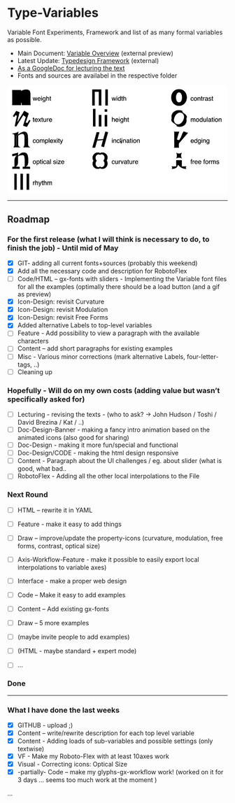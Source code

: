 # Type-Variables
Variable Font Experiments, Framework and list of as many formal variables as possible.
- Main Document: [Variable Overview](http://vongebhardi.de/clients/google/typevariables/) (external preview)
- Latest Update: [Typedesign Framework](http://vongebhardi.de/clients/google/typevariables/typedesign-framework.html) (external)
- [As a GoogleDoc for lecturing the text](https://docs.google.com/document/d/18m8dFZD638eCFxf4CTe1V-S0k2JuUR-Y3yxVfTv_AAc/edit)
- Fonts and sources are availabel in the respective folder

![top level type variables](variable-overview/media/type-variables.gif)

-------

## Roadmap

### For the first release (what I will think is necessary to do, to finish the job) - Until mid of May
- [x] GIT- adding all current fonts+sources (probably this weekend) 
- [x] Add all the necessary code and description for RobotoFlex
- [ ] Code/HTML – gx-fonts with sliders - Implementing the Variable font files for all the examples (optimally there should be a load button (and a gif as preview)
- [x] Icon-Design: revisit Curvature
- [x] Icon-Design: revisit Modulation
- [x] Icon-Design: revisit Free Forms
- [x] Added alternative Labels to top-level variables
- [ ] Feature - Add possibility to view a paragraph with the available characters
- [ ] Content – add short paragraphs for existing examples 
- [ ] Misc - Various minor corrections (mark alternative Labels, four-letter-tags, ..)
- [ ] Cleaning up

### Hopefully - Will do on my own costs (adding value but wasn’t specifically asked for)
- [ ] Lecturing - revising the texts - (who to ask? -> John Hudson / Toshi / David Brezina / Kat / ..) 
- [ ] Doc-Design-Banner - making a fancy intro animation based on the animated icons (also good for sharing)
- [ ] Doc-Design - making it more fun/special and functional
- [ ] Doc-Design/CODE - making the html design responsive
- [ ] Content - Paragraph about the UI challenges / eg. about slider (what is good, what bad..
- [ ] RobotoFlex - Adding all the other local interpolations to the File

### Next Round 
- [ ] HTML – rewrite it in YAML
- [ ] Feature - make it easy to add things
- [ ] Draw – improve/update the property-icons (curvature, modulation, free forms, contrast, optical size)
- [ ] Axis-Workflow-Feature - make it possible to easily export local interpolations to variable axes)
- [ ] Interface - make a proper web design
- [ ] Code – Make it easy to add examples
- [ ] Content – Add existing gx-fonts
- [ ] Draw – 5 more examples
- [ ] (maybe invite people to add examples)
- [ ] (HTML - maybe standard + expert mode)
- [ ] ...



### Done
---------------------------------
### What I have done the last weeks
- [x] GITHUB - upload ;)
- [x] Content – write/rewrite description for each top level variable
- [x] Content - Adding loads of sub-variables and possible settings (only textwise)
- [x] VF - Make my Roboto-Flex with at least 10axes work 
- [x] Visual - Correcting icons: Optical Size
- [x] -partially- Code – make my glyphs-gx-workflow work! (worked on it for 3 days ... seems too much work at the moment ) 

...
